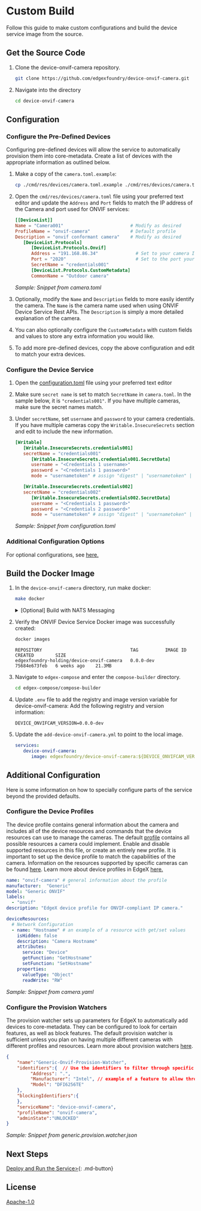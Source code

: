 # Custom Build

Follow this guide to make custom configurations and build the device service image from the source.

## Get the Source Code

1. Clone the device-onvif-camera repository.
   ```bash
   git clone https://github.com/edgexfoundry/device-onvif-camera.git
   ```

1. Navigate into the directory
   ```bash
   cd device-onvif-camera
   ```


## Configuration

### Configure the Pre-Defined Devices

Configuring pre-defined devices will allow the service to automatically provision them into core-metadata. Create a list of devices with the appropriate information as outlined below.

1. Make a copy of the `camera.toml.example`:  
   ```bash
   cp ./cmd/res/devices/camera.toml.example ./cmd/res/devices/camera.toml
   ```

1. Open the `cmd/res/devices/camera.toml` file using your preferred text editor and update the `Address` and `Port` fields to match the IP address of the Camera and port used for ONVIF services:

      ```toml
      [[DeviceList]]
      Name = "Camera001"                         # Modify as desired
      ProfileName = "onvif-camera"               # Default profile
      Description = "onvif conformant camera"    # Modify as desired
         [DeviceList.Protocols]
            [DeviceList.Protocols.Onvif]
            Address = "191.168.86.34"              # Set to your camera IP address
            Port = "2020"                          # Set to the port your camera uses
            SecretName = "credentials001"
            [DeviceList.Protocols.CustomMetadata]
            CommonName = "Outdoor camera"
      ```
      <p align="left">
         <i>Sample: Snippet from camera.toml</i>
      </p>

1. Optionally, modify the `Name` and `Description` fields to more easily identify the camera. The `Name` is the camera name used when using ONVIF Device Service Rest APIs. The `Description` is simply a more detailed explanation of the camera.

1. You can also optionally configure the `CustomMetadata` with custom fields and values to store any extra information you would like.

1. To add more pre-defined devices, copy the above configuration and edit to match your extra devices.


### Configure the Device Service
1. Open the [configuration.toml](./cmd/res/configuration.toml) file using your preferred text editor

1. Make sure `secret name` is set to match `SecretName` in `camera.toml`. In the sample below, it is `"credentials001"`. If you have multiple cameras, make sure the secret names match.

1. Under `secretName`, set `username` and `password` to your camera credentials. If you have multiple cameras copy the `Writable.InsecureSecrets` section and edit to include the new information.

   ```toml
   [Writable]
      [Writable.InsecureSecrets.credentials001]
      secretName = "credentials001"
         [Writable.InsecureSecrets.credentials001.SecretData]
         username = "<Credentials 1 username>"
         password = "<Credentials 1 password>"
         mode = "usernametoken" # assign "digest" | "usernametoken" | "both" | "none"

      [Writable.InsecureSecrets.credentials002]
      secretName = "credentials002"
         [Writable.InsecureSecrets.credentials002.SecretData]
         username = "<Credentials 1 password>"
         password = "<Credentials 2 password>"
         mode = "usernametoken" # assign "digest" | "usernametoken" | "both" | "none"

   ```

   <p align="left">
      <i>Sample: Snippet from configuration.toml</i>
   </p>

### Additional Configuration Options
For optional configurations, see [here.](#additional-configuration)

## Build the Docker Image

1. In the `device-onvif-camera` directory, run make docker:
      ```bash
      make docker
      ```
      <details>
      <summary>[Optional] Build with NATS Messaging</summary>
      
         Currently, the NATS Messaging capability (NATS MessageBus) is opt-in at build time. This means that the published Docker image and Snaps do not include the NATS messaging capability. To build the docker image using NATS, run make docker-nats:

         ```bash
         make docker-nats
         ```

         See [Compose Builder](https://github.com/edgexfoundry/edgex-compose/tree/main/compose-builder#gen) `nat-bus` option to generate compose file for NATS and local dev images.
      
      </details>

1. Verify the ONVIF Device Service Docker image was successfully created:
      ```bash
      docker images
      ```
      ```docker
      REPOSITORY                                 TAG          IMAGE ID       CREATED        SIZE
      edgexfoundry-holding/device-onvif-camera   0.0.0-dev    75684e673feb   6 weeks ago    21.3MB
      ```   

1. Navigate to `edgex-compose` and enter the `compose-builder` directory.     
      ```bash
      cd edgex-compose/compose-builder
   ```

1. Update `.env` file to add the registry and image version variable for device-onvif-camera:
      Add the following registry and version information:
      ```env
      DEVICE_ONVIFCAM_VERSION=0.0.0-dev
      ```

1. Update the `add-device-onvif-camera.yml` to point to the local image.
      ```yml
      services:
         device-onvif-camera:
            image: edgexfoundry/device-onvif-camera:${DEVICE_ONVIFCAM_VERSION}
      ```

## Additional Configuration

Here is some information on how to specially configure parts of the service beyond the provided defaults.  

### Configure the Device Profiles

The device profile contains general information about the camera and includes all of the device resources and commands that the device resources can use to manage the cameras. The default [profile](../cmd/res/camera.yaml) contains all possible resources a camera could implement. Enable and disable supported resources in this file, or create an entirely new profile. It is important to set up the device profile to match the capabilities of the camera. Information on the resources supported by specific cameras can be found [here](./ONVIF-protocol.md#tested-onvif-cameras). Learn more about device profiles in EdgeX [here.](https://docs.edgexfoundry.org/1.2/microservices/device/profile/Ch-DeviceProfile/)

```yaml
name: "onvif-camera" # general information about the profile
manufacturer:  "Generic"
model: "Generic ONVIF"
labels:
  - "onvif"
description: "EdgeX device profile for ONVIF-compliant IP camera."

deviceResources:
  # Network Configuration
  - name: "Hostname" # an example of a resource with get/set values
    isHidden: false
    description: "Camera Hostname"
    attributes:
      service: "Device"
      getFunction: "GetHostname"
      setFunction: "SetHostname"
    properties:
      valueType: "Object"
      readWrite: "RW"
```
<p align="left">
   <i>Sample: Snippet from camera.yaml</i>
</p>


### Configure the Provision Watchers

The provision watcher sets up parameters for EdgeX to automatically add devices to core-metadata. They can be configured to look for certain features, as well as block features. The default provision watcher is sufficient unless you plan on having multiple different cameras with different profiles and resources. Learn more about provision watchers [here](https://docs.edgexfoundry.org/2.2/microservices/core/metadata/Ch-Metadata/#provision-watcher).

```json
{
    "name":"Generic-Onvif-Provision-Watcher",
    "identifiers":{  // Use the identifiers to filter through specific features of the protocol
         "Address": ".",
         "Manufacturer": "Intel", // example of a feature to allow through 
         "Model": "DFI6256TE" 
    },
    "blockingIdentifiers":{
    },
    "serviceName": "device-onvif-camera",
    "profileName": "onvif-camera",
    "adminState":"UNLOCKED"
}
```
<p align="left">
   <i>Sample: Snippet from generic.provision.watcher.json</i>
</p>

## Next Steps
[Deploy and Run the Service>](./deployment.md){: .md-button}

## License

[Apache-1.0](https://github.com/edgexfoundry-holding/device-onvif-camera/blob/main/LICENSE)
